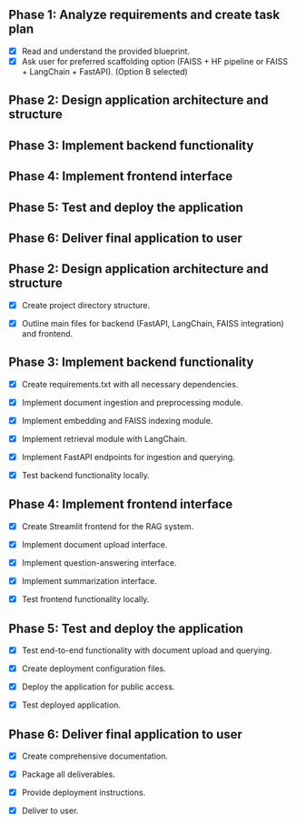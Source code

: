## Phase 1: Analyze requirements and create task plan
- [x] Read and understand the provided blueprint.
- [x] Ask user for preferred scaffolding option (FAISS + HF pipeline or FAISS + LangChain + FastAPI). (Option B selected)

## Phase 2: Design application architecture and structure

## Phase 3: Implement backend functionality

## Phase 4: Implement frontend interface

## Phase 5: Test and deploy the application

## Phase 6: Deliver final application to user



## Phase 2: Design application architecture and structure
- [x] Create project directory structure.
- [x] Outline main files for backend (FastAPI, LangChain, FAISS integration) and frontend.



## Phase 3: Implement backend functionality
- [x] Create requirements.txt with all necessary dependencies.
- [x] Implement document ingestion and preprocessing module.
- [x] Implement embedding and FAISS indexing module.
- [x] Implement retrieval module with LangChain.
- [x] Implement FastAPI endpoints for ingestion and querying.
- [x] Test backend functionality locally.


## Phase 4: Implement frontend interface
- [x] Create Streamlit frontend for the RAG system.
- [x] Implement document upload interface.
- [x] Implement question-answering interface.
- [x] Implement summarization interface.
- [x] Test frontend functionality locally.


## Phase 5: Test and deploy the application
- [x] Test end-to-end functionality with document upload and querying.
- [x] Create deployment configuration files.
- [x] Deploy the application for public access.
- [x] Test deployed application.


## Phase 6: Deliver final application to user
- [x] Create comprehensive documentation.
- [x] Package all deliverables.
- [x] Provide deployment instructions.
- [x] Deliver to user.

